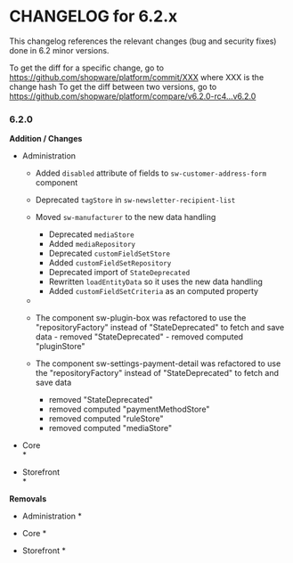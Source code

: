 CHANGELOG for 6.2.x
===================

This changelog references the relevant changes (bug and security fixes) done
in 6.2 minor versions.

To get the diff for a specific change, go to https://github.com/shopware/platform/commit/XXX where XXX is the change hash
To get the diff between two versions, go to https://github.com/shopware/platform/compare/v6.2.0-rc4...v6.2.0

### 6.2.0

**Addition / Changes**

* Administration
	* Added `disabled` attribute of fields to `sw-customer-address-form` component
    * Deprecated `tagStore` in `sw-newsletter-recipient-list`
    * Moved `sw-manufacturer` to the new data handling
        * Deprecated `mediaStore`
        * Added `mediaRepository`
        * Deprecated `customFieldSetStore`
        * Added `customFieldSetRepository`
        * Deprecated import of `StateDeprecated`
        * Rewritten `loadEntityData` so it uses the new data handling
        * Added `customFieldSetCriteria` as an computed property

    *
    * The component sw-plugin-box was refactored to use the "repositoryFactory" instead of "StateDeprecated" to fetch and save data
            - removed "StateDeprecated"
            - removed computed "pluginStore"
    * The component sw-settings-payment-detail was refactored to use the "repositoryFactory" instead of "StateDeprecated" to fetch and save data
        - removed "StateDeprecated"
        - removed computed "paymentMethodStore"
        - removed computed "ruleStore"
        - removed computed "mediaStore"

* Core    
    *

* Storefront	
    *

**Removals**

* Administration
    *

* Core
    *    

* Storefront
    *	
